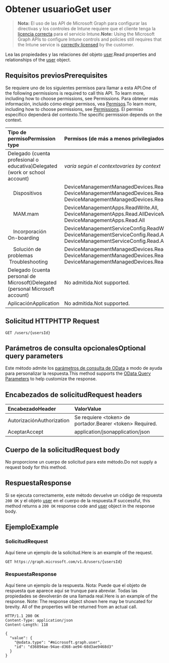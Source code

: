 # <a name="get-user"></a><span data-ttu-id="36b57-101">Obtener usuario</span><span class="sxs-lookup"><span data-stu-id="36b57-101">Get user</span></span>

> <span data-ttu-id="36b57-102">**Nota:** El uso de las API de Microsoft Graph para configurar las directivas y los controles de Intune requiere que el cliente tenga la [licencia correcta](https://go.microsoft.com/fwlink/?linkid=839381) para el servicio Intune.</span><span class="sxs-lookup"><span data-stu-id="36b57-102">**Note:** Using the Microsoft Graph APIs to configure Intune controls and policies still requires that the Intune service is [correctly licensed](https://go.microsoft.com/fwlink/?linkid=839381) by the customer.</span></span>

<span data-ttu-id="36b57-103">Lea las propiedades y las relaciones del objeto [user](../resources/intune_shared_user.md).</span><span class="sxs-lookup"><span data-stu-id="36b57-103">Read properties and relationships of the [user](../resources/intune_shared_user.md) object.</span></span>
## <a name="prerequisites"></a><span data-ttu-id="36b57-104">Requisitos previos</span><span class="sxs-lookup"><span data-stu-id="36b57-104">Prerequisites</span></span>
<span data-ttu-id="36b57-105">Se requiere uno de los siguientes permisos para llamar a esta API.</span><span class="sxs-lookup"><span data-stu-id="36b57-105">One of the following permissions is required to call this API. To learn more, including how to choose permissions, see Permissions.</span></span> <span data-ttu-id="36b57-106">Para obtener más información, incluido cómo elegir permisos, vea [Permisos](../../../concepts/permissions_reference.md).</span><span class="sxs-lookup"><span data-stu-id="36b57-106">To learn more, including how to choose permissions, see [Permissions](../../../concepts/permissions_reference.md).</span></span>  <span data-ttu-id="36b57-107">El permiso específico dependerá del contexto.</span><span class="sxs-lookup"><span data-stu-id="36b57-107">The specific permission depends on the context.</span></span>

|<span data-ttu-id="36b57-108">Tipo de permiso</span><span class="sxs-lookup"><span data-stu-id="36b57-108">Permission type</span></span>|<span data-ttu-id="36b57-109">Permisos (de más a menos privilegiados)</span><span class="sxs-lookup"><span data-stu-id="36b57-109">Permissions (from most to least privileged)</span></span>|
|:---|:---|
|<span data-ttu-id="36b57-110">Delegado (cuenta profesional o educativa)</span><span class="sxs-lookup"><span data-stu-id="36b57-110">Delegated (work or school account)</span></span>| <span data-ttu-id="36b57-111">_varía según el contexto_</span><span class="sxs-lookup"><span data-stu-id="36b57-111">_varies by context_</span></span>|
| <span data-ttu-id="36b57-112">&nbsp; &nbsp; Dispositivos</span><span class="sxs-lookup"><span data-stu-id="36b57-112">&nbsp;&nbsp;</span></span> | <span data-ttu-id="36b57-113">DeviceManagementManagedDevices.ReadWrite.All, DeviceManagementManagedDevices.Read.All</span><span class="sxs-lookup"><span data-stu-id="36b57-113">DeviceManagementManagedDevices.ReadWrite.All, DeviceManagementManagedDevices.Read.All</span></span> |
| <span data-ttu-id="36b57-114">&nbsp; &nbsp; MAM</span><span class="sxs-lookup"><span data-stu-id="36b57-114">.mam</span></span> | <span data-ttu-id="36b57-115">DeviceManagementApps.ReadWrite.All, DeviceManagementApps.Read.All</span><span class="sxs-lookup"><span data-stu-id="36b57-115">DeviceManagementApps.ReadWrite.All, DeviceManagementApps.Read.All</span></span> |
| <span data-ttu-id="36b57-116">&nbsp; &nbsp; Incorporación</span><span class="sxs-lookup"><span data-stu-id="36b57-116">&nbsp; &nbsp; On-boarding</span></span> | <span data-ttu-id="36b57-117">DeviceManagementServiceConfig.ReadWrite.All, DeviceManagementServiceConfig.Read.All</span><span class="sxs-lookup"><span data-stu-id="36b57-117">DeviceManagementServiceConfig.ReadWrite.All, DeviceManagementServiceConfig.Read.All</span></span> |
| <span data-ttu-id="36b57-118">&nbsp; &nbsp; Solución de problemas</span><span class="sxs-lookup"><span data-stu-id="36b57-118">&nbsp; &nbsp;Troubleshooting</span></span> | <span data-ttu-id="36b57-119">DeviceManagementManagedDevices.ReadWrite.All, DeviceManagementManagedDevices.Read.All</span><span class="sxs-lookup"><span data-stu-id="36b57-119">DeviceManagementManagedDevices.ReadWrite.All, DeviceManagementManagedDevices.Read.All</span></span> |
|<span data-ttu-id="36b57-120">Delegado (cuenta personal de Microsoft)</span><span class="sxs-lookup"><span data-stu-id="36b57-120">Delegated (personal Microsoft account)</span></span>|<span data-ttu-id="36b57-121">No admitida.</span><span class="sxs-lookup"><span data-stu-id="36b57-121">Not supported.</span></span>|
|<span data-ttu-id="36b57-122">Aplicación</span><span class="sxs-lookup"><span data-stu-id="36b57-122">Application</span></span>|<span data-ttu-id="36b57-123">No admitida.</span><span class="sxs-lookup"><span data-stu-id="36b57-123">Not supported.</span></span>|

## <a name="http-request"></a><span data-ttu-id="36b57-124">Solicitud HTTP</span><span class="sxs-lookup"><span data-stu-id="36b57-124">HTTP Request</span></span>
<!-- {
  "blockType": "ignored"
}
-->
``` http
GET /users/{usersId}
```

## <a name="optional-query-parameters"></a><span data-ttu-id="36b57-125">Parámetros de consulta opcionales</span><span class="sxs-lookup"><span data-stu-id="36b57-125">Optional query parameters</span></span>
<span data-ttu-id="36b57-126">Este método admite los [parámetros de consulta de OData](https://developer.microsoft.com/en-us/graph/docs/overview/query_parameters) a modo de ayuda para personalizar la respuesta.</span><span class="sxs-lookup"><span data-stu-id="36b57-126">This method supports the [OData Query Parameters](https://developer.microsoft.com/en-us/graph/docs/overview/query_parameters) to help customize the response.</span></span>
## <a name="request-headers"></a><span data-ttu-id="36b57-127">Encabezados de solicitud</span><span class="sxs-lookup"><span data-stu-id="36b57-127">Request headers</span></span>
|<span data-ttu-id="36b57-128">Encabezado</span><span class="sxs-lookup"><span data-stu-id="36b57-128">Header</span></span>|<span data-ttu-id="36b57-129">Valor</span><span class="sxs-lookup"><span data-stu-id="36b57-129">Value</span></span>|
|:---|:---|
|<span data-ttu-id="36b57-130">Autorización</span><span class="sxs-lookup"><span data-stu-id="36b57-130">Authorization</span></span>|<span data-ttu-id="36b57-131">Se requiere &lt;token&gt; de portador.</span><span class="sxs-lookup"><span data-stu-id="36b57-131">Bearer &lt;token&gt; Required.</span></span>|
|<span data-ttu-id="36b57-132">Aceptar</span><span class="sxs-lookup"><span data-stu-id="36b57-132">Accept</span></span>|<span data-ttu-id="36b57-133">application/json</span><span class="sxs-lookup"><span data-stu-id="36b57-133">application/json</span></span>|

## <a name="request-body"></a><span data-ttu-id="36b57-134">Cuerpo de la solicitud</span><span class="sxs-lookup"><span data-stu-id="36b57-134">Request body</span></span>
<span data-ttu-id="36b57-135">No proporcione un cuerpo de solicitud para este método.</span><span class="sxs-lookup"><span data-stu-id="36b57-135">Do not supply a request body for this method.</span></span>

## <a name="response"></a><span data-ttu-id="36b57-136">Respuesta</span><span class="sxs-lookup"><span data-stu-id="36b57-136">Response</span></span>
<span data-ttu-id="36b57-137">Si se ejecuta correctamente, este método devuelve un código de respuesta `200 OK` y el objeto [user](../resources/intune_shared_user.md) en el cuerpo de la respuesta.</span><span class="sxs-lookup"><span data-stu-id="36b57-137">If successful, this method returns a `200 OK` response code and [user](../resources/intune_shared_user.md) object in the response body.</span></span>

## <a name="example"></a><span data-ttu-id="36b57-138">Ejemplo</span><span class="sxs-lookup"><span data-stu-id="36b57-138">Example</span></span>

### <a name="request"></a><span data-ttu-id="36b57-139">Solicitud</span><span class="sxs-lookup"><span data-stu-id="36b57-139">Request</span></span>
<span data-ttu-id="36b57-140">Aquí tiene un ejemplo de la solicitud.</span><span class="sxs-lookup"><span data-stu-id="36b57-140">Here is an example of the request.</span></span>

``` http
GET https://graph.microsoft.com/v1.0/users/{usersId}
```

### <a name="response"></a><span data-ttu-id="36b57-141">Respuesta</span><span class="sxs-lookup"><span data-stu-id="36b57-141">Response</span></span>
<span data-ttu-id="36b57-p102">Aquí tiene un ejemplo de la respuesta. Nota: Puede que el objeto de respuesta que aparece aquí se trunque para abreviar. Todas las propiedades se devolverán de una llamada real.</span><span class="sxs-lookup"><span data-stu-id="36b57-p102">Here is an example of the response. Note: The response object shown here may be truncated for brevity. All of the properties will be returned from an actual call.</span></span>

``` http
HTTP/1.1 200 OK
Content-Type: application/json
Content-Length: 118

{
  "value": {
    "@odata.type": "#microsoft.graph.user",
    "id": "d36894ae-94ae-d368-ae94-68d3ae9468d3"
  }
}
```



